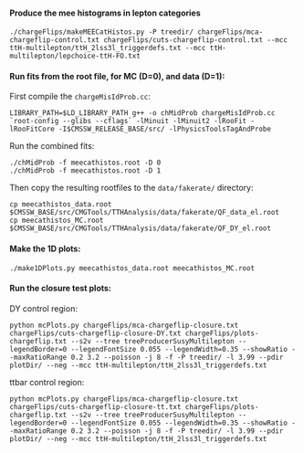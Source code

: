 #### Produce the mee histograms in lepton categories

```
./chargeFlips/makeMEECatHistos.py -P treedir/ chargeFlips/mca-chargeflip-control.txt chargeFlips/cuts-chargeflip-control.txt --mcc ttH-multilepton/ttH_2lss3l_triggerdefs.txt --mcc ttH-multilepton/lepchoice-ttH-FO.txt
```

#### Run fits from the root file, for MC (D=0), and data (D=1):

First compile the `chargeMisIdProb.cc`:

```
LIBRARY_PATH=$LD_LIBRARY_PATH g++ -o chMidProb chargeMisIdProb.cc `root-config --glibs --cflags` -lMinuit -lMinuit2 -lRooFit -lRooFitCore -I$CMSSW_RELEASE_BASE/src/ -lPhysicsToolsTagAndProbe
```

Run the combined fits:

```
./chMidProb -f meecathistos.root -D 0
./chMidProb -f meecathistos.root -D 1
```

Then copy the resulting rootfiles to the `data/fakerate/` directory:

```
cp meecathistos_data.root $CMSSW_BASE/src/CMGTools/TTHAnalysis/data/fakerate/QF_data_el.root
cp meecathistos_MC.root $CMSSW_BASE/src/CMGTools/TTHAnalysis/data/fakerate/QF_DY_el.root
```

#### Make the 1D plots:

```
./make1DPlots.py meecathistos_data.root meecathistos_MC.root
```


#### Run the closure test plots:

DY control region:

```
python mcPlots.py chargeFlips/mca-chargeflip-closure.txt chargeFlips/cuts-chargeflip-closure-DY.txt chargeFlips/plots-chargeflip.txt --s2v --tree treeProducerSusyMultilepton --legendBorder=0 --legendFontSize 0.055 --legendWidth=0.35 --showRatio --maxRatioRange 0.2 3.2 --poisson -j 8 -f -P treedir/ -l 3.99 --pdir plotDir/ --neg --mcc ttH-multilepton/ttH_2lss3l_triggerdefs.txt
```

ttbar control region:

```
python mcPlots.py chargeFlips/mca-chargeflip-closure.txt chargeFlips/cuts-chargeflip-closure-tt.txt chargeFlips/plots-chargeflip.txt --s2v --tree treeProducerSusyMultilepton --legendBorder=0 --legendFontSize 0.055 --legendWidth=0.35 --showRatio --maxRatioRange 0.2 3.2 --poisson -j 8 -f -P treedir/ -l 3.99 --pdir plotDir/ --neg --mcc ttH-multilepton/ttH_2lss3l_triggerdefs.txt
```




